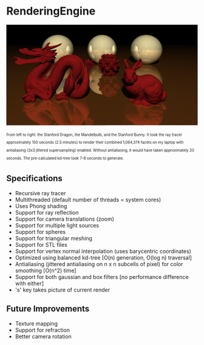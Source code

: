 # RenderingEngine

<a><img src="https://github.com/dmhacker/RenderingEngine/blob/master/renders/75d33ebd-fc3d-4c0b-8ed6-03f4fda55b4f.png" align="center"></a>

<sub><sup>From left to right: the Stanford Dragon, the Mandelbulb, and the Stanford Bunny. It took the ray tracer approximately 150 seconds (2.5 minutes) to render their combined 1,064,374 facets on my laptop with antialiasing (3x3 jittered supersampling) enabled. Without antialiasing, it would have taken approximately 20 seconds. The pre-calculated kd-tree took 7-8 seconds to generate.</sup></sub>

## Specifications

* Recursive ray tracer
* Multithreaded (default number of threads = system cores)
* Uses Phong shading
* Support for ray reflection
* Support for camera translations (zoom)
* Support for multiple light sources
* Support for spheres
* Support for triangular meshing
* Support for STL files
* Support for vertex normal interpolation (uses barycentric coordinates)
* Optimized using balanced kd-tree [O(n) generation, O(log n) traversal]
* Antialiasing (jittered antialiasing on n x n subcells of pixel) for color smoothing [O(n^2) time]
* Support for both gaussian and box filters [no performance difference with either]
* 's' key takes picture of current render 

## Future Improvements

* Texture mapping
* Support for refraction
* Better camera rotation


